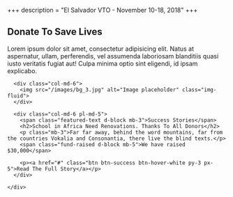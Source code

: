 +++
description = "El Salvador VTO - November 10-18, 2018"
+++


<div class="block-31" style="position: relative;">
  <div class="owl-carousel loop-block-31 ">
    <div class="block-30 block-30-sm item" style="background-image: url('/images/bg_3.jpg');" data-stellar-background-ratio="0.5">
      <div class="container">
        <div class="row align-items-center justify-content-center">
          <div class="col-md-7 text-center">
            <h2 class="heading">Donate To Save Lives</h2>
            <p class="lead">Lorem ipsum dolor sit amet, consectetur adipisicing elit. Natus at aspernatur, ullam, perferendis, vel assumenda laboriosam blanditiis quasi iusto veritatis fugiat aut! Culpa minima optio sint eligendi, id ipsam explicabo.</p>
          </div>
        </div>
      </div>
    </div>

  </div>
</div>

<div class="featured-section overlay-color-2" style="background-image: url('/images/bg_3.jpg');">

  <div class="container">
    <div class="row">

      <div class="col-md-6">
        <img src="/images/bg_3.jpg" alt="Image placeholder" class="img-fluid">
      </div>

      <div class="col-md-6 pl-md-5">
        <span class="featured-text d-block mb-3">Success Stories</span>
        <h2>School in Africa Need Renovations. Thanks To All Donors</h2>
        <p class="mb-3">Far far away, behind the word mountains, far from the countries Vokalia and Consonantia, there live the blind texts.</p>
        <span class="fund-raised d-block mb-5">We have raised $30,000</span>

        <p><a href="#" class="btn btn-success btn-hover-white py-3 px-5">Read The Full Story</a></p>
      </div>

    </div>
  </div>

</div>
